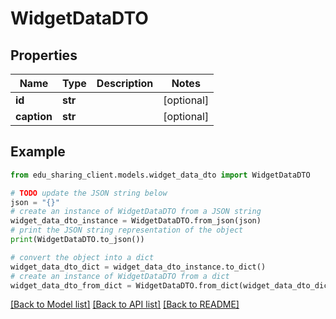 # WidgetDataDTO


## Properties

Name | Type | Description | Notes
------------ | ------------- | ------------- | -------------
**id** | **str** |  | [optional] 
**caption** | **str** |  | [optional] 

## Example

```python
from edu_sharing_client.models.widget_data_dto import WidgetDataDTO

# TODO update the JSON string below
json = "{}"
# create an instance of WidgetDataDTO from a JSON string
widget_data_dto_instance = WidgetDataDTO.from_json(json)
# print the JSON string representation of the object
print(WidgetDataDTO.to_json())

# convert the object into a dict
widget_data_dto_dict = widget_data_dto_instance.to_dict()
# create an instance of WidgetDataDTO from a dict
widget_data_dto_from_dict = WidgetDataDTO.from_dict(widget_data_dto_dict)
```
[[Back to Model list]](../README.md#documentation-for-models) [[Back to API list]](../README.md#documentation-for-api-endpoints) [[Back to README]](../README.md)


